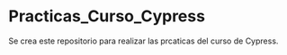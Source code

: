 # Practicas_Curso_Cypress
 Se crea este repositorio para realizar las prcaticas del curso de Cypress.
